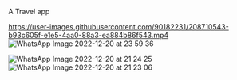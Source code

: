 A Travel app

https://user-images.githubusercontent.com/90182231/208710543-b93c605f-e1e5-4aa0-88a3-ea884b86f543.mp4
![WhatsApp Image 2022-12-20 at 23 59 36](https://user-images.githubusercontent.com/90182231/208739922-21ea234c-1077-46d7-8bac-c045e181f71e.jpeg)


![WhatsApp Image 2022-12-20 at 21 24 25](https://user-images.githubusercontent.com/90182231/208709571-64f14fac-6c01-4b38-9830-0b1d3b0eac1e.jpeg)
![WhatsApp Image 2022-12-20 at 21 23 06](https://user-images.githubusercontent.com/90182231/208709593-e06d8ac4-ed04-45dc-b8f6-48c3f11c78bf.jpeg)
